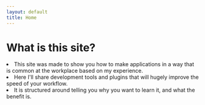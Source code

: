 ```yaml
---
layout: default
title: Home
---
```



<h1>What is this site?</h1>
<li>This site was made to show you how to make applications in a way that is common at the workplace based on my experience.</li>
<li>Here I'll share development tools and plugins that will hugely improve the speed of your workflow.</li>
<li>It is structured around telling you why you want to learn it, and what the benefit is.</li>


<!-- <li>Navigation</li>
<li>N00B section</li>
<li>Tools section</li>
<li>Collapseable sidebar</li>
<li>Animations</li>
<i>Folder structure: Root->Subject(Example = Laravel)->Intro->Quickstart</i> -->
